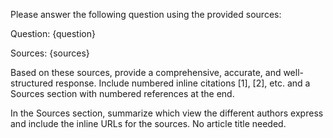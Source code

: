 Please answer the following question using the provided sources:

Question: {question}

Sources:
{sources}

Based on these sources, provide a comprehensive, accurate, and well-structured response. Include numbered inline citations [1], [2], etc. and a Sources section with numbered references at the end. 

In the Sources section, summarize which view the different authors express and include the inline URLs for the sources. No article title needed.

